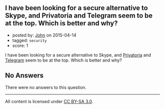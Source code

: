 ## I have been looking for a secure alternative to Skype, and Privatoria and Telegram seem to be at the top. Which is better and why?

- posted by: [John](https://stackexchange.com/users/6139728/john) on 2015-04-14
- tagged: `security`
- score: 1

I have been looking for a secure alternative to Skype, and [Privatoria][1] and [Telegram][2] seem to be at the top. Which is better and why?


  [1]: http://privatoria.net
  [2]: http://telegram.org

## No Answers

There were no answers to this question.


---

All content is licensed under [CC BY-SA 3.0](https://creativecommons.org/licenses/by-sa/3.0/).
